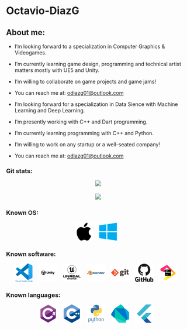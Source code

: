 # Octavio-DiazG
## **About me:**
* I’m looking forward to a specialization in Computer Graphics & Videogames. </br>
* I’m currently learning game design, programming and technical artist matters mostly with UE5 and Unity. </br>
* I’m willing to collaborate on game projects and game jams! </br>
* You can reach me at: odiazg01@outlook.com </br>

* I’m looking forward for a specialization in Data Sience with Machine Learning and Deep Learning. </br>
* I’m presently working with C++ and Dart programming. </br>
* I’m currently learning programming with C++ and Python. </br>
* I’m willing to work on any startup or a well-seated company! </br>
* You can reach me at: odiazg01@outlook.com </br>

### Git stats:

<div align="center">
  <img src="https://github-readme-stats.vercel.app/api/top-langs?username=OniNoHanzo&layout=compact&theme=dark&langs_count=6"/> </br> </br>
  <img src="https://github-readme-stats.vercel.app/api?username=OniNoHanzo&show_icons=true&theme=dark"/>
</div>

### Known OS:
<div align="center">
  <img src="https://github.com/devicons/devicon/blob/master/icons/apple/apple-original.svg" title="Apple" alt="Apple" width="50" height="50"/>&nbsp;&nbsp;&nbsp;
  <img src="https://github.com/devicons/devicon/blob/master/icons/windows8/windows8-original.svg" title="Windows8" alt="Windows8" width="50" height="50"/>&nbsp;&nbsp;&nbsp;
</div>

### Known software:

<div align="center">
   <img src="https://github.com/devicons/devicon/blob/master/icons/vscode/vscode-original-wordmark.svg" title="VSCode" alt="VSCode" width="50" height="50"/>&nbsp;&nbsp;&nbsp;
  <img src="https://github.com/devicons/devicon/blob/master/icons/unity/unity-original-wordmark.svg" title="Unity" alt="Unity" width="50" height="50"/>&nbsp;&nbsp;&nbsp;
  <img src="https://github.com/devicons/devicon/blob/master/icons/unrealengine/unrealengine-original-wordmark.svg" title="UnrealEngine" alt="UnrealEngine" width="50" height="50"/>&nbsp;&nbsp;&nbsp;
  <img src="https://github.com/devicons/devicon/blob/master/icons/blender/blender-original-wordmark.svg" title="Blender" alt="Blender" width="50" height="50"/>&nbsp;&nbsp;&nbsp;
  <img src="https://github.com/devicons/devicon/blob/master/icons/git/git-original-wordmark.svg" title="Git" alt="Git" width="50" height="50"/>&nbsp;&nbsp;&nbsp;
   <img src="https://github.com/devicons/devicon/blob/master/icons/github/github-original-wordmark.svg" title="GitHub" alt="GitHub" width="50" height="50"/>&nbsp;&nbsp;&nbsp;
  <img src="https://github.com/devicons/devicon/blob/master/icons/jetbrains/jetbrains-original.svg" title="Jetbrains" alt="jetbrains" width="50" height="50"/>&nbsp;&nbsp;&nbsp;
</div>

### Known languages:

<div align="center">
  <img src="https://github.com/devicons/devicon/blob/master/icons/csharp/csharp-original.svg" title="CSharp"  alt="CSharp" width="50" height="50"/>&nbsp;&nbsp;&nbsp;
  <img src="https://github.com/devicons/devicon/blob/master/icons/cplusplus/cplusplus-original.svg" title="C++" alt="C++" width="50" height="50"/>&nbsp;&nbsp;&nbsp;
  <img src="https://github.com/devicons/devicon/blob/master/icons/python/python-original-wordmark.svg" title="Python" alt="Python" width="50" height="50"/>&nbsp;&nbsp;&nbsp;
  <img src="https://github.com/devicons/devicon/blob/master/icons/dart/dart-original.svg" title="Dart" alt="Dart" width="50" height="50"/>&nbsp;&nbsp;&nbsp;
  <img src="https://github.com/devicons/devicon/blob/master/icons/flutter/flutter-original.svg" title="Flutter" alt="Flutter" width="50" height="50"/>&nbsp;&nbsp;&nbsp;
</div>
